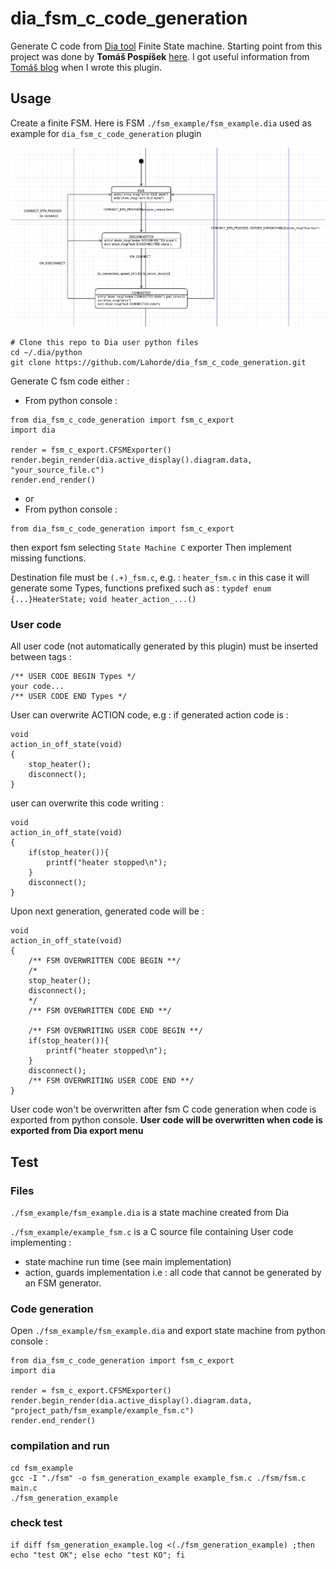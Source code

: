 # dia_fsm_c_code_generation
Generate C code from [Dia tool](https://sourceforge.net/projects/dia-installer/) Finite State machine.
Starting point from this project was done by **Tomáš Pospíšek** [here](https://github.com/tpo/dia-uml-stm-generation). 
I got useful information from [Tomáš blog](http://blog.sourcepole.ch/2012/06/07/generating-state-machines-with-dia/) when I wrote this plugin. 

## Usage 
Create a finite FSM. Here is FSM `./fsm_example/fsm_example.dia` used as example for `dia_fsm_c_code_generation` plugin

<img src="https://raw.githubusercontent.com/Lahorde/dia_fsm_c_code_generation/master/fsm_example/fsm_example.png" width="1200">

    # Clone this repo to Dia user python files
    cd ~/.dia/python
    git clone https://github.com/Lahorde/dia_fsm_c_code_generation.git
    
Generate C fsm code either :
* From python console :

```
from dia_fsm_c_code_generation import fsm_c_export
import dia

render = fsm_c_export.CFSMExporter()
render.begin_render(dia.active_display().diagram.data, "your_source_file.c")
render.end_render()
```
   
* or 
* From python console :

```
from dia_fsm_c_code_generation import fsm_c_export
```

then export fsm selecting `State Machine C` exporter
Then implement missing functions. 

Destination file must be `(.+)_fsm.c`, e.g. : `heater_fsm.c` in this case it will generate some Types, functions prefixed such as : `typdef enum {...}HeaterState;` `void heater_action_...()`

### User code
All user code (not automatically generated by this plugin) must be inserted between tags :

    /** USER CODE BEGIN Types */
    your code...
    /** USER CODE END Types */
    
User can overwrite ACTION code, e.g : if generated action code is :
    
    void
    action_in_off_state(void)
    {
        stop_heater();
        disconnect();
    }

user can overwrite this code writing :

    void
    action_in_off_state(void)
    {
        if(stop_heater()){
            printf("heater stopped\n");
        }
        disconnect();
    }

Upon next generation, generated code will be :

    void
    action_in_off_state(void)
    {
        /** FSM OVERWRITTEN CODE BEGIN **/
        /*
        stop_heater();
        disconnect();
        */
        /** FSM OVERWRITTEN CODE END **/

        /** FSM OVERWRITING USER CODE BEGIN **/
        if(stop_heater()){
            printf("heater stopped\n");
        }
        disconnect();
        /** FSM OVERWRITING USER CODE END **/
    }

User code won't be overwritten after fsm C code generation when code is exported from python console. **User code will be overwritten when code is exported from Dia export menu**


## Test 
### Files
`./fsm_example/fsm_example.dia` is a state machine created from Dia 

`./fsm_example/example_fsm.c` is a C source file containing User code implementing :
* state machine run time (see main implementation)
* action, guards implementation
i.e : all code that cannot be generated by an FSM generator.

### Code generation
Open `./fsm_example/fsm_example.dia` and export state machine from python console :  

```
from dia_fsm_c_code_generation import fsm_c_export
import dia

render = fsm_c_export.CFSMExporter()
render.begin_render(dia.active_display().diagram.data, "project_path/fsm_example/example_fsm.c")
render.end_render()
```

### compilation and run

    cd fsm_example
    gcc -I "./fsm" -o fsm_generation_example example_fsm.c ./fsm/fsm.c main.c
    ./fsm_generation_example
  
### check test

    if diff fsm_generation_example.log <(./fsm_generation_example) ;then echo "test OK"; else echo "test KO"; fi
